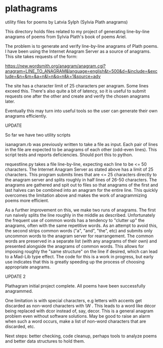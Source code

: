 # plathagrams
utility files for poems by Latvia Sylph (Sylvia Plath anagrams)

This directory holds files related to my project of generating line-by-line anagrams of poems from Sylvia Plath's book of poems Ariel.

The problem is to generate and verify line-by-line anagrams of Plath poems.  I have been using the Internet Anagram Server as a source of anagrams.  This site takes requests of the form:

https://new.wordsmith.org/anagram/anagram.cgi?anagram=LINE_TO_ANAGRAM&language=english&t=500&d=&include=&exclude=&n=&m=&a=n&l=n&q=n&k=1&source=adv

The site has a character limit of 25 characters per anagram.  Some lines exceed this.  There's also quite a bit of latency, so it is useful to submit requests one after the other and create and verify the chosen anagrams later.

Eventually this may turn into useful tools so the user can generate their own anagrams efficiently.

UPDATE

So far we have two utility scripts

isanagram.rb  was previously written to take a file as input.  Each pair of lines in the file are expected to be anagrams of each other (odd-even lines).  This script tests and reports deficiencies.  Should port this to python.

requestline.py takes a file line-by-line, expecting each line to be <= 50 characters.  The Internet Anagram Server as stated above has a limit of 25 characters.  This program submits lines that are <= 25 characters directly to the anagram server and splits roughly in half lines of 26-50 characters.  The anagrams are gathered and spit out to files so that anagrams of the first and last halves can be combined into an anagram for the entire line.  This quickly overcomes the limitation above and makes the work of anagrammizing poems more efficient.

As a further improvement on this, we make two runs of anagrams.  The first run naively splits the line roughly in the middle as described.  Unfortunately the frequent use of common words has a tendency to "clutter up" the anagrams, often with the same repetitive words.  As an attempt to avoid this, the second strips common words ("a", "and", "the", etc) and submits only uncommon words to the anagram server for rearrangement.  The common words are preserved in a separate list (with any anagrams of their own) and presented alongside the anagrams of common words.  This allows for imposing roughly the "same structure" on the line if desired, which can lead to a Mad-Lib type effect.  The code for this is a work in progress, but early use indicates that this is greatly speeding up the process of choosing appropriate anagrams.

UPDATE 2

Plathagram initial project complete.  All poems have been successfully anagrammed.

One limitation is with special characters, e.g letters with accents get discarded as non-word characters with \W .  This leads to a word like décor being replaced with dcor instead of, say, decor.  This is a general anagram problem even without software solutions.  May be good to raise an alarm when such a word occurs, make a list of non-word characters that are discarded, etc.

Next steps: better checking, code cleanup, perhaps tools to analyze poems and better data structures to hold them.

